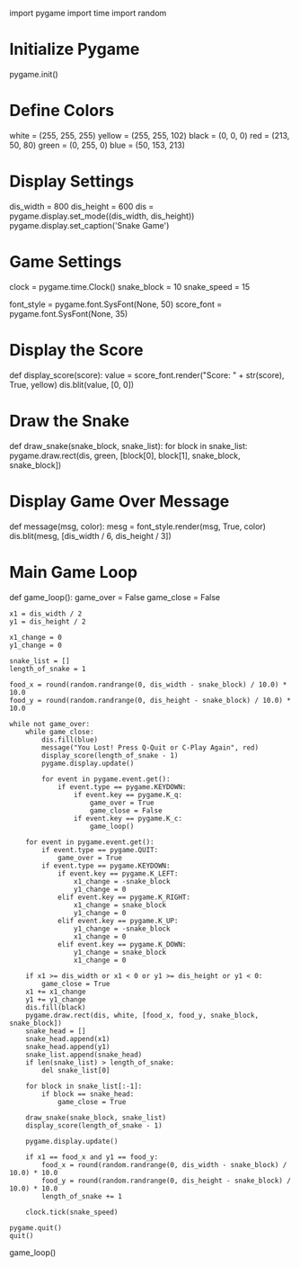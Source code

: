 import pygame
import time
import random

# Initialize Pygame
pygame.init()

# Define Colors
white = (255, 255, 255)
yellow = (255, 255, 102)
black = (0, 0, 0)
red = (213, 50, 80)
green = (0, 255, 0)
blue = (50, 153, 213)

# Display Settings
dis_width = 800
dis_height = 600
dis = pygame.display.set_mode((dis_width, dis_height))
pygame.display.set_caption('Snake Game')

# Game Settings
clock = pygame.time.Clock()
snake_block = 10
snake_speed = 15

font_style = pygame.font.SysFont(None, 50)
score_font = pygame.font.SysFont(None, 35)

# Display the Score
def display_score(score):
    value = score_font.render("Score: " + str(score), True, yellow)
    dis.blit(value, [0, 0])

# Draw the Snake
def draw_snake(snake_block, snake_list):
    for block in snake_list:
        pygame.draw.rect(dis, green, [block[0], block[1], snake_block, snake_block])

# Display Game Over Message
def message(msg, color):
    mesg = font_style.render(msg, True, color)
    dis.blit(mesg, [dis_width / 6, dis_height / 3])

# Main Game Loop
def game_loop():
    game_over = False
    game_close = False

    x1 = dis_width / 2
    y1 = dis_height / 2

    x1_change = 0
    y1_change = 0

    snake_list = []
    length_of_snake = 1

    food_x = round(random.randrange(0, dis_width - snake_block) / 10.0) * 10.0
    food_y = round(random.randrange(0, dis_height - snake_block) / 10.0) * 10.0

    while not game_over:
        while game_close:
            dis.fill(blue)
            message("You Lost! Press Q-Quit or C-Play Again", red)
            display_score(length_of_snake - 1)
            pygame.display.update()

            for event in pygame.event.get():
                if event.type == pygame.KEYDOWN:
                    if event.key == pygame.K_q:
                        game_over = True
                        game_close = False
                    if event.key == pygame.K_c:
                        game_loop()

        for event in pygame.event.get():
            if event.type == pygame.QUIT:
                game_over = True
            if event.type == pygame.KEYDOWN:
                if event.key == pygame.K_LEFT:
                    x1_change = -snake_block
                    y1_change = 0
                elif event.key == pygame.K_RIGHT:
                    x1_change = snake_block
                    y1_change = 0
                elif event.key == pygame.K_UP:
                    y1_change = -snake_block
                    x1_change = 0
                elif event.key == pygame.K_DOWN:
                    y1_change = snake_block
                    x1_change = 0

        if x1 >= dis_width or x1 < 0 or y1 >= dis_height or y1 < 0:
            game_close = True
        x1 += x1_change
        y1 += y1_change
        dis.fill(black)
        pygame.draw.rect(dis, white, [food_x, food_y, snake_block, snake_block])
        snake_head = []
        snake_head.append(x1)
        snake_head.append(y1)
        snake_list.append(snake_head)
        if len(snake_list) > length_of_snake:
            del snake_list[0]

        for block in snake_list[:-1]:
            if block == snake_head:
                game_close = True

        draw_snake(snake_block, snake_list)
        display_score(length_of_snake - 1)

        pygame.display.update()

        if x1 == food_x and y1 == food_y:
            food_x = round(random.randrange(0, dis_width - snake_block) / 10.0) * 10.0
            food_y = round(random.randrange(0, dis_height - snake_block) / 10.0) * 10.0
            length_of_snake += 1

        clock.tick(snake_speed)

    pygame.quit()
    quit()

game_loop()
